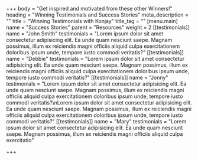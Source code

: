 +++
body = "Get inspired and motivated from these other Winners!"
heading = "Winning Testimonials and Success Stories"
meta_description = ""
title = "Winning Testimonials with Konjay"
title_tag = ""
[menu.main]
name = "Success Stories"
parent = "Resources"
weight = 2
[[testimonials]]
name = "John Smith"
testimonials = "Lorem ipsum dolor sit amet consectetur adipisicing elit. Ea unde quam nesciunt saepe. Magnam possimus, illum ex reiciendis magni officiis aliquid culpa exercitationem doloribus ipsum unde, tempore iusto commodi veritatis?"
[[testimonials]]
name = "Debbie"
testimonials = "Lorem ipsum dolor sit amet consectetur adipisicing elit. Ea unde quam nesciunt saepe. Magnam possimus, illum ex reiciendis magni officiis aliquid culpa exercitationem doloribus ipsum unde, tempore iusto commodi veritatis?"
[[testimonials]]
name = "Jonny"
testimonials = "Lorem ipsum dolor sit amet consectetur adipisicing elit. Ea unde quam nesciunt saepe. Magnam possimus, illum ex reiciendis magni officiis aliquid culpa exercitationem doloribus ipsum unde, tempore iusto commodi veritatis?\nLorem ipsum dolor sit amet consectetur adipisicing elit. Ea unde quam nesciunt saepe. Magnam possimus, illum ex reiciendis magni officiis aliquid culpa exercitationem doloribus ipsum unde, tempore iusto commodi veritatis?"
[[testimonials]]
name = "Mary"
testimonials = "Lorem ipsum dolor sit amet consectetur adipisicing elit. Ea unde quam nesciunt saepe. Magnam possimus, illum ex reiciendis magni officiis aliquid culpa exercitatio"

+++
